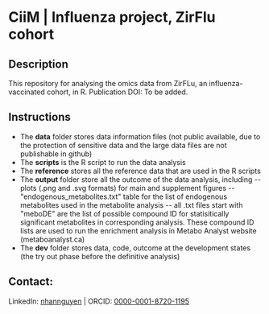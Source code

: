 # CiiM | Influenza project, ZirFlu cohort

## Description
This repository for analysing the omics data from ZirFLu, an influenza-vaccinated cohort, in R.
Publication DOI: To be added.

## Instructions
- The **data** folder stores data information files (not public available, due to the protection of sensitive data and the large data files are not publishable in github)
- The **scripts** is the R script to run the data analysis
- The **reference** stores all the reference data that are used in the R scripts
- The **output** folder store all the outcome of the data analysis, including
    -- plots (.png and .svg formats) for main and supplement figures
    -- "endogenous_metabolites.txt" table for the list of endogenous metabolites used in the metabolite analysis
    -- all .txt files start with "meboDE" are the list of possible compound ID for statisitically significant metabolites in corresponding analysis. These compound ID lists are used to run the enrichment analysis in Metabo Analyst website (metaboanalyst.ca)
- The **dev** folder stores data, code, outcome at the development states (the try out phase before the definitive analysis)

## Contact:
LinkedIn:	[nhannguyen](https://www.linkedin.com/in/nhannguyen1412) | ORCID: [0000-0001-8720-1195](https://orcid.org/0000-0001-8720-1195)
